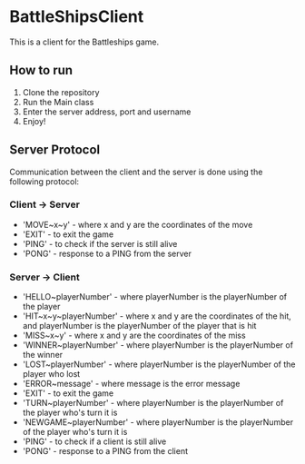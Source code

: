 # BattleShipsClient

This is a client for the Battleships game.

## How to run
1. Clone the repository
2. Run the Main class
3. Enter the server address, port and username
4. Enjoy!

## Server Protocol
Communication between the client and the server is done using the following protocol:

### Client -> Server
* 'MOVE\~x\~y' - where x and y are the coordinates of the move
* 'EXIT' - to exit the game
* 'PING' - to check if the server is still alive
* 'PONG' - response to a PING from the server

### Server -> Client
* 'HELLO\~playerNumber' - where playerNumber is the playerNumber of the player
* 'HIT\~x\~y\~playerNumber' - where x and y are the coordinates of the hit, and playerNumber is the playerNumber of the player that is hit
* 'MISS\~x\~y' - where x and y are the coordinates of the miss
* 'WINNER~playerNumber' - where playerNumber is the playerNumber of the winner
* 'LOST~playerNumber' - where playerNumber is the playerNumber of the player who lost
* 'ERROR~message' - where message is the error message
* 'EXIT' - to exit the game
* 'TURN~playerNumber' - where playerNumber is the playerNumber of the player who's turn it is
* 'NEWGAME~playerNumber' - where playerNumber is the playerNumber of the player who's turn it is
* 'PING' - to check if a client is still alive
* 'PONG' - response to a PING from the client